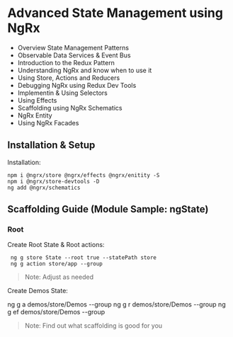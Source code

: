 # Advanced State Management using NgRx

- Overview State Management Patterns
- Observable Data Services & Event Bus
- Introduction to the Redux Pattern
- Understanding NgRx and know when to use it
- Using Store, Actions and Reducers
- Debugging NgRx using Redux Dev Tools
- Implementin & Using Selectors
- Using Effects
- Scaffolding using NgRx Schematics
- NgRx Entity
- Using NgRx Facades

## Installation & Setup

Installation:

```
npm i @ngrx/store @ngrx/effects @ngrx/enitity -S
npm i @ngrx/store-devtools -D
ng add @ngrx/schematics
```

## Scaffolding Guide (Module Sample: ngState)

### Root

Create Root State & Root actions:

```
 ng g store State --root true --statePath store
 ng g action store/app --group
```

> Note: Adjust as needed

Create Demos State:

ng g a demos/store/Demos --group
ng g r demos/store/Demos --group
ng g ef demos/store/Demos --group

> Note: Find out what scaffolding is good for you
